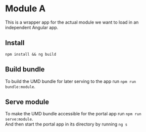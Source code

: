 # Module A

This is a wrapper app for the actual module we want to load in an independent Angular app.

## Install

`npm install && ng build`

## Build bundle

To build the UMD bundle for later serving to the app run `npm run bundle:module`.

## Serve module

To make the UMD bundle accessible for the portal app run `npm run serve:module`.  
And then start the portal app in its directory by running `ng s`
